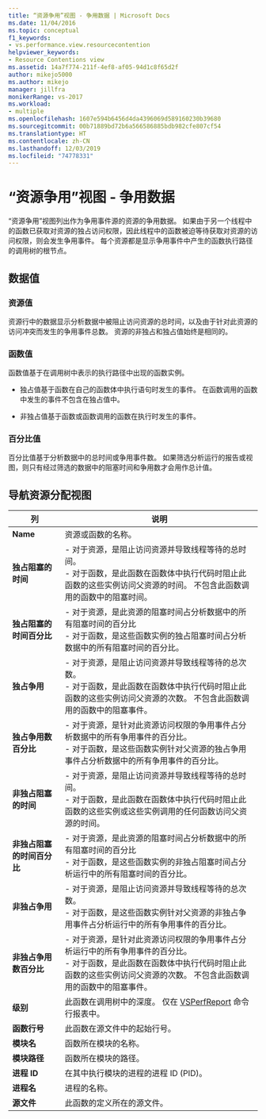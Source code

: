 ```yaml
---
title: “资源争用”视图 - 争用数据 | Microsoft Docs
ms.date: 11/04/2016
ms.topic: conceptual
f1_keywords:
- vs.performance.view.resourcecontention
helpviewer_keywords:
- Resource Contentions view
ms.assetid: 14a7f774-211f-4ef8-af05-94d1c8f65d2f
author: mikejo5000
ms.author: mikejo
manager: jillfra
monikerRange: vs-2017
ms.workload:
- multiple
ms.openlocfilehash: 1607e594b6456d4da4396069d589160230b39680
ms.sourcegitcommit: 00b71889bd72b6a566586885bdb982cfe807cf54
ms.translationtype: HT
ms.contentlocale: zh-CN
ms.lasthandoff: 12/03/2019
ms.locfileid: "74778331"
---
```

# <a name="resource-contentions-view---contention-data"></a>“资源争用”视图 - 争用数据
“资源争用”视图列出作为争用事件源的资源的争用数据。 如果由于另一个线程中的函数已获取对资源的独占访问权限，因此线程中的函数被迫等待获取对资源的访问权限，则会发生争用事件。 每个资源都是显示争用事件中产生的函数执行路径的调用树的根节点。

## <a name="data-values"></a>数据值

### <a name="resource-values"></a>资源值
 资源行中的数据显示分析数据中被阻止访问资源的总时间，以及由于针对此资源的访问冲突而发生的争用事件总数。 资源的非独占和独占值始终是相同的。

### <a name="function-values"></a>函数值
 函数值基于在调用树中表示的执行路径中出现的函数实例。

- 独占值基于函数在自己的函数体中执行语句时发生的事件。 在函数调用的函数中发生的事件不包含在独占值中。

- 非独占值基于函数或函数调用的函数在执行时发生的事件。

### <a name="percentage-values"></a>百分比值
 百分比值基于分析数据中的总时间或争用事件数。 如果筛选分析运行的报告或视图，则只有经过筛选的数据中的阻塞时间和争用数才会用作总计值。

## <a name="navigating-the-resource-allocation-view"></a>导航资源分配视图

|列|说明|
|------------|-----------------|
|**Name**|资源或函数的名称。|
|**独占阻塞的时间**|-   对于资源，是阻止访问资源并导致线程等待的总时间。<br />-   对于函数，是此函数在函数体中执行代码时阻止此函数的这些实例访问父资源的时间。 不包含此函数调用的函数中的阻塞时间。|
|**独占阻塞的时间百分比**|-   对于资源，是此资源的阻塞时间占分析数据中的所有阻塞时间的百分比<br />-   对于函数，是这些函数实例的独占阻塞时间占分析数据中的所有阻塞时间的百分比。|
|**独占争用**|-   对于资源，是阻止访问资源并导致线程等待的总次数。<br />-   对于函数，是此函数在函数体中执行代码时阻止此函数的这些实例访问父资源的次数。 不包含此函数调用的函数中的阻塞事件。|
|**独占争用数百分比**|-   对于资源，是针对此资源访问权限的争用事件占分析数据中的所有争用事件的百分比。<br />-   对于函数，是这些函数实例针对父资源的独占争用事件占分析数据中的所有争用事件的百分比。|
|**非独占阻塞的时间**|-   对于资源，是阻止访问资源并导致线程等待的总时间。<br />-   对于函数，是此函数在函数体中执行代码时阻止此函数的这些实例或这些实例调用的任何函数访问父资源的时间。|
|**非独占阻塞的时间百分比**|-   对于资源，是此资源的阻塞时间占分析数据中的所有阻塞时间的百分比<br />-   对于函数，是这些函数实例的非独占阻塞时间占分析运行中的所有阻塞时间的百分比。|
|**非独占争用**|-   对于资源，是阻止访问资源并导致线程等待的总次数。<br />-   对于函数，是这些函数实例针对父资源的非独占争用事件占分析运行中的所有争用事件的百分比。|
|**非独占争用数百分比**|-   对于资源，是针对此资源访问权限的争用事件占分析运行中的所有争用事件的百分比。<br />-   对于函数，是此函数在函数体中执行代码时阻止此函数的这些实例访问父资源的次数。 不包含此函数调用的函数中的阻塞事件。|
|**级别**|此函数在调用树中的深度。 仅在 [VSPerfReport](../profiling/vsperfreport.md) 命令行报表中。|
|**函数行号**|此函数在源文件中的起始行号。|
|**模块名**|函数所在模块的名称。|
|**模块路径**|函数所在模块的路径。|
|**进程 ID**|在其中执行模块的进程的进程 ID (PID)。|
|**进程名**|进程的名称。|
|**源文件**|此函数的定义所在的源文件。|
